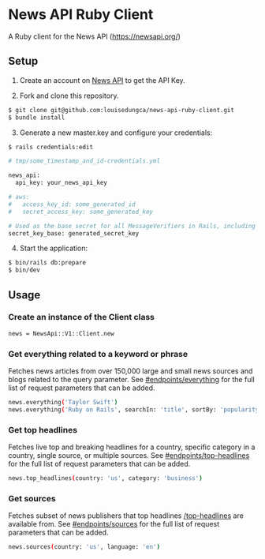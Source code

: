 # News API Ruby Client
A Ruby client for the News API (https://newsapi.org/)

## Setup
1. Create an account on [News API](https://newsapi.org/docs/get-started) to get the API Key.

2. Fork and clone this repository.
```bash
$ git clone git@github.com:louisedungca/news-api-ruby-client.git
$ bundle install

```

3. Generate a new master.key and configure your credentials:
```bash
$ rails credentials:edit
```
```bash
# tmp/some_timestamp_and_id-credentials.yml

news_api:
  api_key: your_news_api_key

# aws:
#   access_key_id: some_generated_id
#   secret_access_key: some_generated_key

# Used as the base secret for all MessageVerifiers in Rails, including the one protecting cookies.
secret_key_base: generated_secret_key
```

4. Start the application:
```bash
$ bin/rails db:prepare
$ bin/dev
```

## Usage

### Create an instance of the Client class
```bash
news = NewsApi::V1::Client.new
```

### Get everything related to a keyword or phrase
Fetches news articles from over 150,000 large and small news sources and blogs related to the query parameter. See [#endpoints/everything](https://newsapi.org/docs/endpoints/everything) for the full list of request parameters that can be added.
```bash
news.everything('Taylor Swift')
news.everything('Ruby on Rails', searchIn: 'title', sortBy: 'popularity')
```

### Get top headlines
Fetches live top and breaking headlines for a country, specific category in a country, single source, or multiple sources. See [#endpoints/top-headlines](https://newsapi.org/docs/endpoints/top-headlines) for the full list of request parameters that can be added.
```bash
news.top_headlines(country: 'us', category: 'business')
```

### Get sources
Fetches subset of news publishers that top headlines [/top-headlines](https://newsapi.org/docs/endpoints/top-headlines) are available from. See [#endpoints/sources](https://newsapi.org/docs/endpoints/sources) for the full list of request parameters that can be added.
```bash
news.sources(country: 'us', language: 'en')
```
